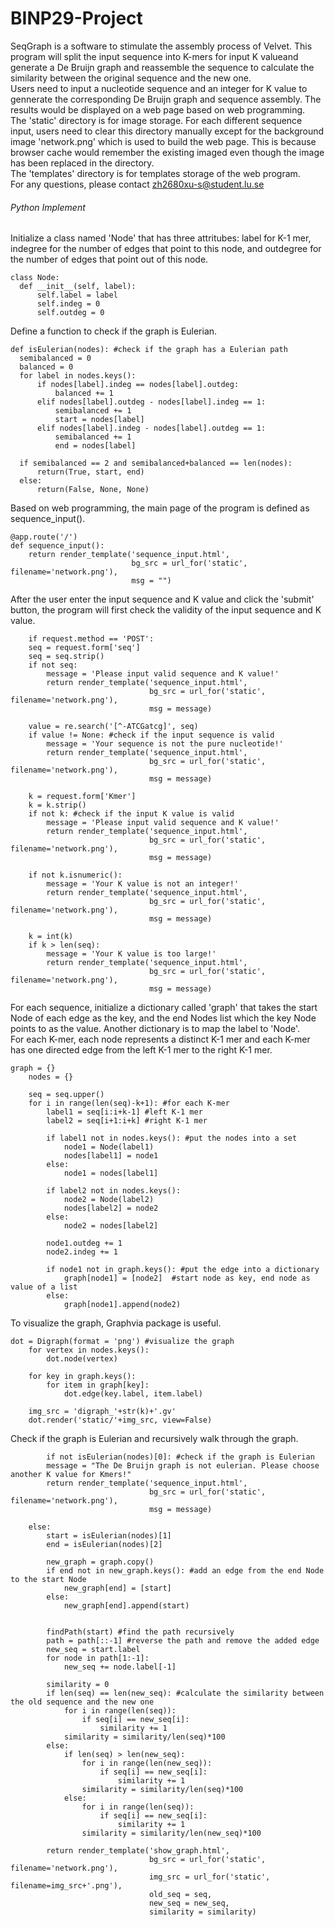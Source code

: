 # BINP29-Project
SeqGraph is a software to stimulate the assembly process of Velvet. This program will split the input sequence into K-mers for input K valueand generate a De Bruijn graph and reassemble the sequence to calculate the similarity between the original sequence and the new one.  
Users need to input a nucleotide sequence and an integer for K value to gennerate the corresponding De Bruijn graph and sequence assembly. The results would be displayed on a web page based on web programming.  
The 'static' directory is for image storage. For each different sequence input, users need to clear this directory manually except for the background image 'network.png' which is used to build the web page. This is because browser cache would remember the existing imaged even though the image has been replaced in the directory.  
The 'templates' directory is for templates storage of the web program.  
For any questions, please contact zh2680xu-s@student.lu.se  
  
###### Python Implement
Initialize a class named 'Node' that has three attritubes: label for K-1 mer, indegree for the number of edges that point to this node, and outdegree for the number of edges that point out of this node.  

    class Node:
      def __init__(self, label):
          self.label = label
          self.indeg = 0
          self.outdeg = 0

Define a function to check if the graph is Eulerian.

    def isEulerian(nodes): #check if the graph has a Eulerian path
      semibalanced = 0
      balanced = 0
      for label in nodes.keys():
          if nodes[label].indeg == nodes[label].outdeg:
              balanced += 1
          elif nodes[label].outdeg - nodes[label].indeg == 1:
              semibalanced += 1
              start = nodes[label]
          elif nodes[label].indeg - nodes[label].outdeg == 1:
              semibalanced += 1
              end = nodes[label]

      if semibalanced == 2 and semibalanced+balanced == len(nodes):
          return(True, start, end)
      else:
          return(False, None, None)
          
Based on web programming, the main page of the program is defined as sequence_input().

    @app.route('/')
    def sequence_input():
        return render_template('sequence_input.html', 
                               bg_src = url_for('static', filename='network.png'),
                               msg = "")

After the user enter the input sequence and K value and click the 'submit' button, the program will first check the validity of the input sequence and K value.

        if request.method == 'POST':
        seq = request.form['seq']
        seq = seq.strip()
        if not seq:
            message = 'Please input valid sequence and K value!'
            return render_template('sequence_input.html', 
                                   bg_src = url_for('static', filename='network.png'),
                                   msg = message)
        
        value = re.search('[^-ATCGatcg]', seq) 
        if value != None: #check if the input sequence is valid
            message = 'Your sequence is not the pure nucleotide!'
            return render_template('sequence_input.html', 
                                   bg_src = url_for('static', filename='network.png'),
                                   msg = message)
    
        k = request.form['Kmer']
        k = k.strip()
        if not k: #check if the input K value is valid
            message = 'Please input valid sequence and K value!'
            return render_template('sequence_input.html', 
                                   bg_src = url_for('static', filename='network.png'),
                                   msg = message)
        
        if not k.isnumeric():
            message = 'Your K value is not an integer!'
            return render_template('sequence_input.html', 
                                   bg_src = url_for('static', filename='network.png'),
                                   msg = message)
        
        k = int(k)
        if k > len(seq):
            message = 'Your K value is too large!'
            return render_template('sequence_input.html', 
                                   bg_src = url_for('static', filename='network.png'),
                                   msg = message)
                                   
For each sequence, initialize a dictionary called 'graph' that takes the start Node of each edge as the key, and the end Nodes list which the key Node points to as the value. Another dictionary is to map the label to 'Node'.  
For each K-mer, each node represents a distinct K-1 mer and each K-mer has one directed edge from the left K-1 mer to the right K-1 mer.

    graph = {}
        nodes = {}
        
        seq = seq.upper()
        for i in range(len(seq)-k+1): #for each K-mer
            label1 = seq[i:i+k-1] #left K-1 mer
            label2 = seq[i+1:i+k] #right K-1 mer
            
            if label1 not in nodes.keys(): #put the nodes into a set
                node1 = Node(label1)       
                nodes[label1] = node1
            else:
                node1 = nodes[label1]
                
            if label2 not in nodes.keys():
                node2 = Node(label2)
                nodes[label2] = node2
            else:
                node2 = nodes[label2]
                
            node1.outdeg += 1
            node2.indeg += 1
            
            if node1 not in graph.keys(): #put the edge into a dictionary
                graph[node1] = [node2]  #start node as key, end node as value of a list
            else:
                graph[node1].append(node2)
                
To visualize the graph, Graphvia package is useful.

    dot = Digraph(format = 'png') #visualize the graph
        for vertex in nodes.keys():
            dot.node(vertex)
            
        for key in graph.keys():
            for item in graph[key]:
                dot.edge(key.label, item.label)
        
        img_src = 'digraph_'+str(k)+'.gv'
        dot.render('static/'+img_src, view=False)
        
Check if the graph is Eulerian and recursively walk through the graph.

            if not isEulerian(nodes)[0]: #check if the graph is Eulerian
            message = "The De Bruijn graph is not eulerian. Please choose another K value for Kmers!"
            return render_template('sequence_input.html', 
                                   bg_src = url_for('static', filename='network.png'),
                                   msg = message)
        
        else:
            start = isEulerian(nodes)[1]
            end = isEulerian(nodes)[2]
            
            new_graph = graph.copy()
            if end not in new_graph.keys(): #add an edge from the end Node to the start Node
                new_graph[end] = [start]
            else:
                new_graph[end].append(start)
                
    
            findPath(start) #find the path recursively
            path = path[::-1] #reverse the path and remove the added edge
            new_seq = start.label
            for node in path[1:-1]:
                new_seq += node.label[-1]
                
            similarity = 0
            if len(seq) == len(new_seq): #calculate the similarity between the old sequence and the new one
                for i in range(len(seq)):
                    if seq[i] == new_seq[i]:
                        similarity += 1
                similarity = similarity/len(seq)*100
            else:
                if len(seq) > len(new_seq):
                    for i in range(len(new_seq)):
                        if seq[i] == new_seq[i]:
                            similarity += 1
                    similarity = similarity/len(seq)*100
                else:
                    for i in range(len(seq)):
                        if seq[i] == new_seq[i]:
                            similarity += 1
                    similarity = similarity/len(new_seq)*100
            
            return render_template('show_graph.html', 
                                   bg_src = url_for('static', filename='network.png'),
                                   img_src = url_for('static', filename=img_src+'.png'), 
                                   old_seq = seq,
                                   new_seq = new_seq,
                                   similarity = similarity) 

    
